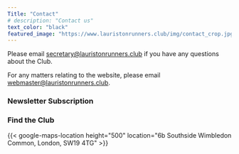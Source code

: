 ```yaml
---
Title: "Contact"
# description: "Contact us"
text_color: "black"
featured_image: "https://www.lauristonrunners.club/img/contact_crop.jpg"
---
```


Please email secretary@lauristonrunners.club if you have any questions about the Club. 

For any matters relating to the website, please email webmaster@lauristonrunners.club.

### Newsletter Subscription

### Find the Club

{{< google-maps-location height="500" location="6b Southside Wimbledon Common, London, SW19 4TG" >}}
